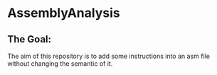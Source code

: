 # AssemblyAnalysis

## The Goal:
The aim of this repository is to add some instructions into an asm file without changing the semantic of it.
